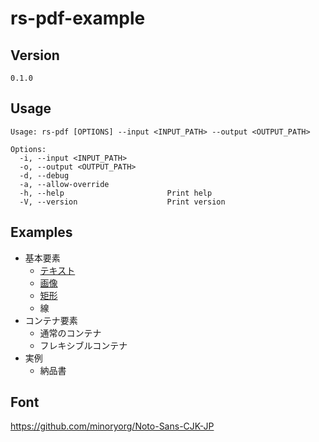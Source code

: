 # rs-pdf-example

## Version

`0.1.0`

## Usage

```
Usage: rs-pdf [OPTIONS] --input <INPUT_PATH> --output <OUTPUT_PATH>

Options:
  -i, --input <INPUT_PATH>    
  -o, --output <OUTPUT_PATH>  
  -d, --debug                      
  -a, --allow-override             
  -h, --help                       Print help
  -V, --version                    Print version
```

## Examples

* 基本要素
  * [テキスト](basic_text/text.pdf)
  * [画像](basic_image/image.pdf)
  * [矩形](basic_rect/rect.pdf)
  * 線
* コンテナ要素
  * 通常のコンテナ
  * フレキシブルコンテナ
* 実例
  * 納品書

## Font

https://github.com/minoryorg/Noto-Sans-CJK-JP
